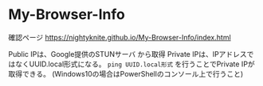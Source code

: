 # My-Browser-Info

確認ページ
https://nightyknite.github.io/My-Browser-Info/index.html


Public IPは、Google提供のSTUNサーバ から取得
Private IPは、IPアドレスではなくUUID.local形式になる。
``ping UUID.local形式`` を行うことでPrivate IPが取得できる。
(Windows10の場合はPowerShellのコンソール上で行うこと)

